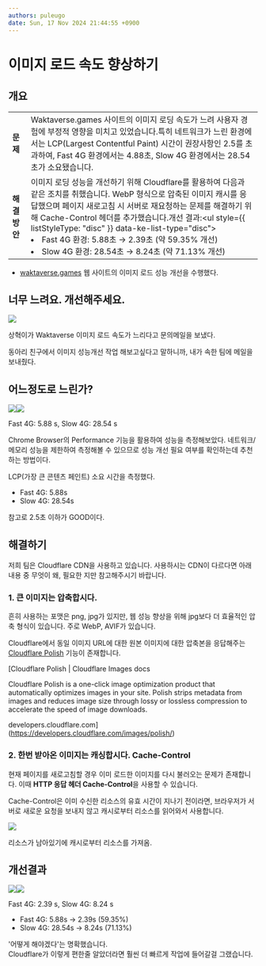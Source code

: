 ```yaml
---
authors: puleugo
date: Sun, 17 Nov 2024 21:44:55 +0900
---
```


# 이미지 로드 속도 향상하기

## 개요

|              |                                                                                                                                                                                                                                                                                                                                                                                                                                          |
| ------------ | ---------------------------------------------------------------------------------------------------------------------------------------------------------------------------------------------------------------------------------------------------------------------------------------------------------------------------------------------------------------------------------------------------------------------------------------- |
| **문제**     | Waktaverse.games 사이트의 이미지 로딩 속도가 느려 사용자 경험에 부정적 영향을 미치고 있었습니다.특히 네트워크가 느린 환경에서는 LCP(Largest Contentful Paint) 시간이 권장사항인 2.5를 초과하여, Fast 4G 환경에서는 4.88초, Slow 4G 환경에서는 28.54초가 소요됐습니다.                                                                                                                                                                    |
| **해결방안** | 이미지 로딩 성능을 개선하기 위해 Cloudflare를 활용하여 다음과 같은 조치를 취했습니다. WebP 형식으로 압축된 이미지 캐시를 응답했으며 페이지 새로고침 시 서버로 재요청하는 문제를 해결하기 위해 Cache-Control 헤더를 추가했습니다.개선 결과:<ul style={{ listStyleType: "disc" }} data-ke-list-type="disc"><li>Fast 4G 환경: 5.88초 &rarr; 2.39초 (약 59.35% 개선)</li><li>Slow 4G 환경: 28.54초 &rarr; 8.24초 (약 71.13% 개선) </li></ul> |

- [waktaverse.games](https://waktaverse.games/) 웹 사이트의 이미지 로드 성능 개선을 수행했다.

## 너무 느려요. 개선해주세요.

![](https://blog.kakaocdn.net/dn/toR2D/btsKKFR12jJ/9FOuaq7CvxG2NGifV90thK/img.png)

상혁이가 Waktaverse 이미지 로드 속도가 느리다고 문의메일을 보냈다.

동아리 친구에서 이미지 성능개선 작업 해보고싶다고 말하니까, 내가 속한 팀에 메일을 보내줬다.

## 어느정도로 느린가?

![](https://blog.kakaocdn.net/dn/bb9ZAB/btsKUABCW8L/eo8RYlYhNKZQ8WzhkKyk4K/img.png)![](https://blog.kakaocdn.net/dn/w3Z7L/btsKUDLRx99/KXrH40FWFYMGMC0FetyJ6k/img.png)

Fast 4G: 5.88 s, Slow 4G: 28.54 s

Chrome Browser의 Performance 기능을 활용하여 성능을 측정해보았다. 네트워크/메모리 성능을 제한하여 측정해볼 수 있으므로 성능 개선 필요 여부를 확인하는데 추천하는 방법이다.

LCP(가장 큰 콘텐츠 페인트) 소요 시간을 측정했다.

- Fast 4G: 5.88s
- Slow 4G: 28.54s

참고로 2.5초 이하가 GOOD이다.

## 해결하기

저희 팀은 Cloudflare CDN을 사용하고 있습니다. 사용하시는 CDN이 다르다면 아래 내용 중 무엇이 왜, 필요한 지만 참고해주시기 바랍니다.

### 1\. 큰 이미지는 압축합시다.

흔히 사용하는 포맷은 png, jpg가 있지만, 웹 성능 향상을 위해 jpg보다 더 효율적인 압축 형식이 있습니다. 주로 WebP, AVIF가 있습니다.

Cloudflare에서 동일 이미지 URL에 대한 원본 이미지에 대한 압축본을 응답해주는 [Cloudflare Polish](https://developers.cloudflare.com/images/polish/) 기능이 존재합니다.

[Cloudflare Polish | Cloudflare Images docs

Cloudflare Polish is a one-click image optimization product that automatically optimizes images in your site. Polish strips metadata from images and reduces image size through lossy or lossless compression to accelerate the speed of image downloads.

developers.cloudflare.com](https://developers.cloudflare.com/images/polish/)

### 2\. 한번 받아온 이미지는 캐싱합시다. Cache-Control

현재 페이지를 새로고침할 경우 이미 로드한 이미지를 다시 불러오는 문제가 존재합니다. 이때 **HTTP 응답 헤더 Cache-Control**을 사용할 수 있습니다.

Cache-Control은 이미 수신한 리소스의 유효 시간이 지나기 전이라면, 브라우저가 서버로 새로운 요청을 보내지 않고 캐시로부터 리소스를 읽어와서 사용합니다.

![](https://blog.kakaocdn.net/dn/bRpKya/btsKLd8UzDV/GrqY61DcMwOyPxLQkbdmb0/img.png)

리소스가 남아있기에 캐시로부터 리소스를 가져옴.

## 개선결과

![](https://blog.kakaocdn.net/dn/Lj5pY/btsKUwlXJNk/pi7KAx0AQsvNmhLH2yP1nk/img.png)![](https://blog.kakaocdn.net/dn/5uFrc/btsKUFJIdLA/4ucmyWxxALkukcQtxzSDUk/img.png)

Fast 4G: 2.39 s, Slow 4G: 8.24 s

- Fast 4G: 5.88s &rarr; 2.39s (59.35%)
- Slow 4G: 28.54s &rarr; 8.24s (71.13%)

'어떻게 해야겠다'는 명확했습니다.  
Cloudflare가 이렇게 편한줄 알았더라면 훨씬 더 빠르게 작업에 들어갈걸 그랬습니다.
